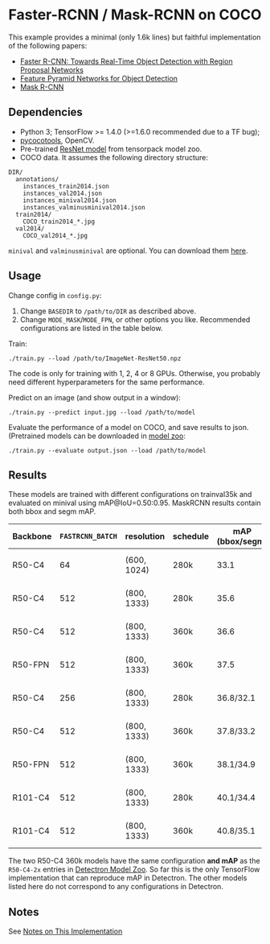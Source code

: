 # Faster-RCNN / Mask-RCNN on COCO
This example provides a minimal (only 1.6k lines) but faithful implementation of
the following papers:

+ [Faster R-CNN: Towards Real-Time Object Detection with Region Proposal Networks](https://arxiv.org/abs/1506.01497)
+ [Feature Pyramid Networks for Object Detection](https://arxiv.org/abs/1612.03144)
+ [Mask R-CNN](https://arxiv.org/abs/1703.06870)

## Dependencies
+ Python 3; TensorFlow >= 1.4.0 (>=1.6.0 recommended due to a TF bug);
+ [pycocotools](https://github.com/pdollar/coco/tree/master/PythonAPI/pycocotools), OpenCV.
+ Pre-trained [ResNet model](http://models.tensorpack.com/ResNet/) from tensorpack model zoo.
+ COCO data. It assumes the following directory structure:
```
DIR/
  annotations/
    instances_train2014.json
    instances_val2014.json
    instances_minival2014.json
    instances_valminusminival2014.json
  train2014/
    COCO_train2014_*.jpg
  val2014/
    COCO_val2014_*.jpg
```
`minival` and `valminusminival` are optional. You can download them
[here](https://github.com/rbgirshick/py-faster-rcnn/blob/master/data/README.md).


## Usage
Change config in `config.py`:
1. Change `BASEDIR` to `/path/to/DIR` as described above.
2. Change `MODE_MASK`/`MODE_FPN`, or other options you like. Recommended configurations are listed in the table below.

Train:
```
./train.py --load /path/to/ImageNet-ResNet50.npz
```
The code is only for training with 1, 2, 4 or 8 GPUs.
Otherwise, you probably need different hyperparameters for the same performance.

Predict on an image (and show output in a window):
```
./train.py --predict input.jpg --load /path/to/model
```

Evaluate the performance of a model on COCO, and save results to json.
(Pretrained models can be downloaded in [model zoo](http://models.tensorpack.com/FasterRCNN):
```
./train.py --evaluate output.json --load /path/to/model
```

## Results

These models are trained with different configurations on trainval35k and evaluated on minival using mAP@IoU=0.50:0.95.
MaskRCNN results contain both bbox and segm mAP.

|Backbone|`FASTRCNN_BATCH`|resolution |schedule|mAP (bbox/segm)|Time          |
|   -    |    -           |    -      |   -    |   -           |   -          |
|R50-C4  |64              |(600, 1024)|280k    |33.1           |18h on 8 V100s|
|R50-C4  |512             |(800, 1333)|280k    |35.6           |55h on 8 P100s|
|R50-C4  |512             |(800, 1333)|360k    |36.6           |49h on 8 V100s|
|R50-FPN |512             |(800, 1333)|360k    |37.5           |28h on 8 V100s|
|R50-C4  |256             |(800, 1333)|280k    |36.8/32.1      |39h on 8 P100s|
|R50-C4  |512							|(800, 1333)|360k    |37.8/33.2      |51h on 8 V100s|
|R50-FPN |512							|(800, 1333)|360k    |38.1/34.9      |38h on 8 V100s|
|R101-C4 |512             |(800, 1333)|280k    |40.1/34.4      |70h on 8 P100s|
|R101-C4 |512             |(800, 1333)|360k    |40.8/35.1      |63h on 8 V100s|

The two R50-C4 360k models have the same configuration __and mAP__
as the `R50-C4-2x` entries in
[Detectron Model Zoo](https://github.com/facebookresearch/Detectron/blob/master/MODEL_ZOO.md#end-to-end-faster--mask-r-cnn-baselines).
So far this is the only TensorFlow implementation that can reproduce mAP in Detectron.
The other models listed here do not correspond to any configurations in Detectron.

## Notes

See [Notes on This Implementation](NOTES.md)
